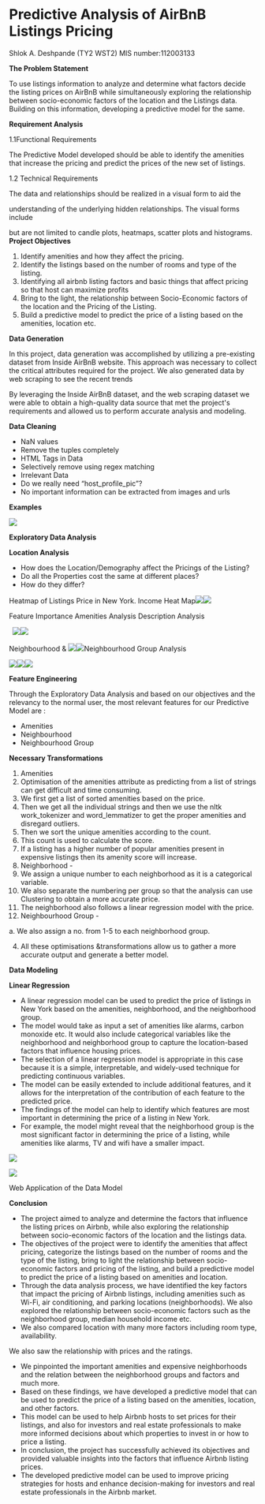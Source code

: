 # Predictive Analysis of AirBnB Listings Pricing

Shlok A. Deshpande (TY2 WST2) MIS number:112003133

**The Problem Statement**

To use listings information to analyze and determine what factors decide the listing prices on AirBnB while simultaneously exploring the relationship between socio-economic factors of the location and the Listings data. Building on this information, developing a predictive model for the same.

**Requirement Analysis**

1\.1Functional Requirements

The Predictive Model developed should be able to identify the amenities that increase the pricing and predict the prices of the new set of listings.

1\.2 Technical Requirements

The data and relationships should be realized in a visual form to aid the

understanding of the underlying hidden relationships. The visual forms include

but are not limited to candle plots, heatmaps, scatter plots and histograms. **Project Objectives**

1. Identify amenities and how they affect the pricing.
1. Identify the listings based on the number of rooms and type of the listing.
1. Identifying all airbnb listing factors and basic things that affect pricing so that host can maximize profits
1. Bring to the light, the relationship between Socio-Economic factors of the location and the Pricing of the Listing.
1. Build a predictive model to predict the price of a listing based on the amenities, location etc.

**Data Generation**

In this project, data generation was accomplished by utilizing a pre-existing dataset from Inside AirBnB website. This approach was necessary to collect the critical attributes required for the project. We also generated data by web scraping to see the recent trends

By leveraging the Inside AirBnB dataset, and the web scraping dataset we were able to obtain a high-quality data source that met the project's requirements and allowed us to perform accurate analysis and modeling.

**Data Cleaning**

- NaN values
- Remove the tuples completely
- HTML Tags in Data
- Selectively remove using regex matching
- Irrelevant Data
- Do we really need “host\_profile\_pic”?
- No important information can be extracted from images and urls

**Examples**

![](Aspose.Words.7dafbdb5-abc0-4aae-9fde-e831a054fcfb.001.png)

**Exploratory Data Analysis**

**Location Analysis**

- How does the Location/Demography affect the Pricings of the Listing?
- Do all the Properties cost the same at different places?
- How do they differ?

Heatmap of Listings Price in New York. Income Heat Map![](Aspose.Words.7dafbdb5-abc0-4aae-9fde-e831a054fcfb.002.jpeg)![](Aspose.Words.7dafbdb5-abc0-4aae-9fde-e831a054fcfb.003.jpeg)

Feature Importance Amenities Analysis Description Analysis

` `![](Aspose.Words.7dafbdb5-abc0-4aae-9fde-e831a054fcfb.004.png)![](Aspose.Words.7dafbdb5-abc0-4aae-9fde-e831a054fcfb.005.jpeg)

Neighbourhood & ![](Aspose.Words.7dafbdb5-abc0-4aae-9fde-e831a054fcfb.006.jpeg)![](Aspose.Words.7dafbdb5-abc0-4aae-9fde-e831a054fcfb.007.png)Neighbourhood Group Analysis 

![](Aspose.Words.7dafbdb5-abc0-4aae-9fde-e831a054fcfb.008.png)![](Aspose.Words.7dafbdb5-abc0-4aae-9fde-e831a054fcfb.009.png)![](Aspose.Words.7dafbdb5-abc0-4aae-9fde-e831a054fcfb.010.png)

**Feature Engineering**

Through the Exploratory Data Analysis and based on our objectives and the relevancy to the normal user, the most relevant features for our Predictive Model are :

- Amenities
- Neighbourhood
- Neighbourhood Group

**Necessary Transformations**

1. Amenities
1. Optimisation of the amenities attribute as predicting from a list of strings can get difficult and time consuming.
1. We first get a list of sorted amenities based on the price.
1. Then we get all the individual strings and then we use the nltk work\_tokenizer and word\_lemmatizer to get the proper amenities and disregard outliers.
1. Then we sort the unique amenities according to the count.
1. This count is used to calculate the score.
1. If a listing has a higher number of popular amenities present in expensive listings then its amenity score will increase.
2. Neighborhood -
1. We assign a unique number to each neighborhood as it is a categorical variable.
1. We also separate the numbering per group so that the analysis can use Clustering to obtain a more accurate price.
1. The neighborhood also follows a linear regression model with the price.
3. Neighbourhood Group -

a. We also assign a no. from 1-5 to each neighborhood group.

4. All these optimisations &transformations allow us to gather a more accurate output and generate a better model.

**Data Modeling**

**Linear Regression**

- A linear regression model can be used to predict the price of listings in New York based on the amenities, neighborhood, and the neighborhood group.
- The model would take as input a set of amenities like alarms, carbon monoxide etc. It would also include categorical variables like the neighborhood and neighborhood group to capture the location-based factors that influence housing prices.
- The selection of a linear regression model is appropriate in this case because it is a simple, interpretable, and widely-used technique for predicting continuous variables.
- The model can be easily extended to include additional features, and it allows for the interpretation of the contribution of each feature to the predicted price.
- The findings of the model can help to identify which features are most important in determining the price of a listing in New York.
- For example, the model might reveal that the neighborhood group is the most significant factor in determining the price of a listing, while amenities like alarms, TV and wifi have a smaller impact.

![](Aspose.Words.7dafbdb5-abc0-4aae-9fde-e831a054fcfb.011.jpeg)

![](Aspose.Words.7dafbdb5-abc0-4aae-9fde-e831a054fcfb.012.jpeg)

Web Application of the Data Model

**Conclusion**

- The project aimed to analyze and determine the factors that influence the listing prices on Airbnb, while also exploring the relationship between socio-economic factors of the location and the listings data.
- The objectives of the project were to identify the amenities that affect pricing, categorize the listings based on the number of rooms and the type of the listing, bring to light the relationship between socio-economic factors and pricing of the listing, and build a predictive model to predict the price of a listing based on amenities and location.
- Through the data analysis process, we have identified the key factors that impact the pricing of Airbnb listings, including amenities such as Wi-Fi, air conditioning, and parking locations (neighborhoods). We also explored the relationship between socio-economic factors such as the neighborhood group, median household income etc.
- We also compared location with many more factors including room type, availability.

We also saw the relationship with prices and the ratings.

- We pinpointed the important amenities and expensive neighborhoods and the relation between the neighborhood groups and factors and much more.
- Based on these findings, we have developed a predictive model that can be used to predict the price of a listing based on the amenities, location, and other factors.
- This model can be used to help Airbnb hosts to set prices for their listings, and also for investors and real estate professionals to make more informed decisions about which properties to invest in or how to price a listing.
- In conclusion, the project has successfully achieved its objectives and provided valuable insights into the factors that influence Airbnb listing prices.
- The developed predictive model can be used to improve pricing strategies for hosts and enhance decision-making for investors and real estate professionals in the Airbnb market.

